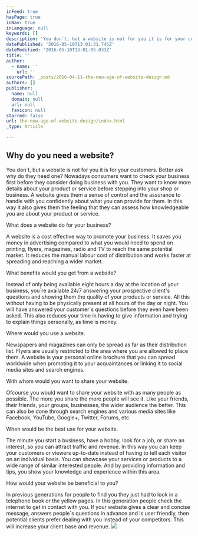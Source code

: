 ```yaml
---
inFeed: true
hasPage: true
inNav: true
inLanguage: null
keywords: []
description: 'You don´t, but a website is not for you it is for your customers. Better ask why do they need one? Nowadays consumers want to check your business first before they consider doing business with you. They want to know more details about your product or service before stepping into your shop or business. A website gives them a sense of control and the assurance to handle with you confidently about what you can provide for them. In this way it also gives them the feeling that they can assess how knowledgeable you are about your product or service.'
datePublished: '2016-05-10T13:01:31.745Z'
dateModified: '2016-05-10T13:01:05.033Z'
title: ''
author:
  - name: ''
    url: ''
sourcePath: _posts/2016-04-11-the-new-age-of-website-design.md
authors: []
publisher:
  name: null
  domain: null
  url: null
  favicon: null
starred: false
url: the-new-age-of-website-design/index.html
_type: Article

---
```

## Why do you need a website?

You don´t, but a website is not for you it is for your customers. Better ask why do they need one? Nowadays consumers want to check your business first before they consider doing business with you. They want to know more details about your product or service before stepping into your shop or business. A website gives them a sense of control and the assurance to handle with you confidently about what you can provide for them. In this way it also gives them the feeling that they can assess how knowledgeable you are about your product or service.

What does a website do for your business?

A website is a cost effective way to promote your business. It saves you money in advertising compared to what you would need to spend on printing, flyers, magazines, radio and TV to reach the same potential market. It reduces the manual labour cost of distribution and works faster at spreading and reaching a wider market. 

What benefits would you get from a website?

Instead of only being available eight hours a day at the location of your business, you´re available 24/7 answering your prospective client's questions and showing them the quality of your products or service. All this without having to be physically present at all hours of the day or night. You will have answered your customer´s questions before they even have been asked. This also reduces your time in having to give information and trying to explain things personally, as time is money.

Where would you use a website.

Newspapers and magazines can only be spread as far as their distribution list. Flyers are usually restricted to the area where you are allowed to place them. A website is your personal online brochure that you can spread worldwide when promoting it to your acquaintances or linking it to social media sites and search engines. 

With whom would you want to share your website.

Ofcourse you would want to share your website with as many people as possible. The more you share the more people will see it. Like your friends, their friends, your groups, businesses, the wider audience the better. This can also be done through search engines and various media sites like Facebook, YouTube, Google+, Twitter, Forums, etc.

When would be the best use for your website.

The minute you start a business, have a hobby, look for a job, or share an interest, so you can attract traffic and revenue. In this way you can keep your customers or viewers up-to-date instead of having to tell each visitor on an individual basis. You can showcase your services or products to a wide range of similar interested people. And by providing information and tips, you show your knowledge and experience within this area.

How would your website be beneficial to you?

In previous generations for people to find you they just had to look in a telephone book or the yellow pages. In this generation people check the internet to get in contact with you. If your website gives a clear and concise message, answers people´s questions in advance and is user friendly, then potential clients prefer dealing with you instead of your competitors. This will increase your client base and revenue.
![](https://the-grid-user-content.s3-us-west-2.amazonaws.com/95d499d1-3501-4624-ae28-5a4e279a9cb0.jpg)